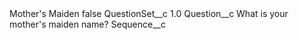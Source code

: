 <?xml version="1.0" encoding="UTF-8"?>
<CustomMetadata xmlns="http://soap.sforce.com/2006/04/metadata" xmlns:xsi="http://www.w3.org/2001/XMLSchema-instance" xmlns:xsd="http://www.w3.org/2001/XMLSchema">
    <label>Mother&apos;s Maiden</label>
    <protected>false</protected>
    <values>
        <field>QuestionSet__c</field>
        <value xsi:type="xsd:double">1.0</value>
    </values>
    <values>
        <field>Question__c</field>
        <value xsi:type="xsd:string">What is your mother&apos;s maiden name?</value>
    </values>
    <values>
        <field>Sequence__c</field>
        <value xsi:nil="true"/>
    </values>
</CustomMetadata>
